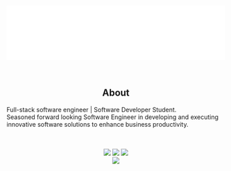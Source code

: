 <p align="center">
<img src="header.svg" />
</p>
<br/>
<div align="center">
<h2> About </h2>
  <p align="start">
  Full-stack software engineer | Software Developer Student. </br>
  Seasoned forward looking Software Engineer in developing and executing innovative software solutions to enhance business productivity. 
  </p>
 
   <br />
  <br/>
 <td>
<tr><img height="180em" src="https://github-readme-stats.vercel.app/api?username=Milla2000&show_icons=true&theme=github_dark&include_all_commits=true&count_private=true"/></tr>
<tr><img height="180em" src="https://github-readme-stats.vercel.app/api/top-langs/?username=collins1968&layout=compact&langs_count=7&theme=github_dark"/></tr>
 <tr><img src="https://github-readme-streak-stats.herokuapp.com/?user=Milla2000&show_icons=true&locale=en&layout=compact&theme=tokyonight"/></tr>
<td>
<br/>
<a href="https://www.linkedin.com/in/miller-jesso-54a72121a/" target="_blank"><img src="https://img.shields.io/badge/-LinkedIn-00008b?style=for-the-badge&logo=linkedin&logoColor=white" target="_blank"></a> 

<!-- ![Snake animation](https://github.com/collins1968/collins1968/blob/output/github-contribution-grid-snake.svg)                                     -->
